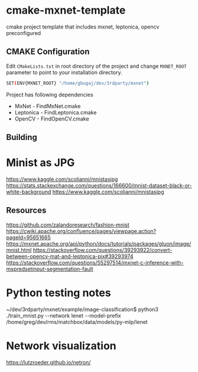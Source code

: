 # cmake-mxnet-template

cmake project template that includes mxnet, leptonica, opencv preconfigured

## CMAKE Configuration

Edit `CMakeLists.txt` in root directory of the project and change `MXNET_ROOT` parameter to point to your installation directory.

```bash
SET(ENV{MXNET_ROOT} "/home/gbugaj/dev/3rdparty/mxnet")
```

Project has following dependencies

* MxNet - FindMxNet.cmake
* Leptonica - FindLeptonica.cmake
* OpenCV - FindOpenCV.cmake

## Building


# Minist as JPG
https://www.kaggle.com/scolianni/mnistasjpg
https://stats.stackexchange.com/questions/166600/mnist-dataset-black-or-white-background
https://www.kaggle.com/scolianni/mnistasjpg

## Resources
https://github.com/zalandoresearch/fashion-mnist
https://cwiki.apache.org/confluence/pages/viewpage.action?pageId=95651665
https://mxnet.apache.org/api/python/docs/tutorials/packages/gluon/image/mnist.html
https://stackoverflow.com/questions/39293922/convert-between-opencv-mat-and-leptonica-pix#39293974
https://stackoverflow.com/questions/55297514/mxnet-c-inference-with-mxpredsetinput-segmentation-fault

# Python testing notes
~/dev/3rdparty/mxnet/example/image-classification$ python3 ./train_mnist.py  --network lenet  --model-prefix /home/greg/dev/rms/matchbox/data/models/py-mlp/lenet

# Network visualization 
https://lutzroeder.github.io/netron/